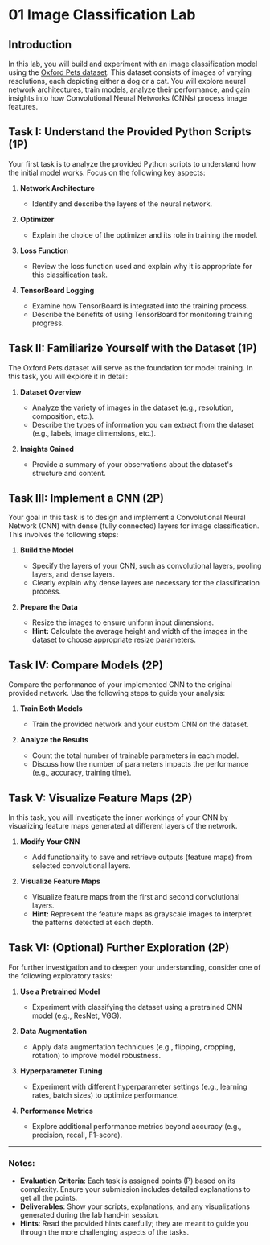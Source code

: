 # 01 Image Classification Lab

## Introduction
In this lab, you will build and experiment with an image classification model using the [Oxford Pets dataset](https://www.robots.ox.ac.uk/~vgg/data/pets/). This dataset consists of images of varying resolutions, each depicting either a dog or a cat. You will explore neural network architectures, train models, analyze their performance, and gain insights into how Convolutional Neural Networks (CNNs) process image features.


## Task I: Understand the Provided Python Scripts (1P)
Your first task is to analyze the provided Python scripts to understand how the initial model works. Focus on the following key aspects:

1. **Network Architecture**  
   - Identify and describe the layers of the neural network.
   
2. **Optimizer**  
   - Explain the choice of the optimizer and its role in training the model.

3. **Loss Function**  
   - Review the loss function used and explain why it is appropriate for this classification task.

4. **TensorBoard Logging**  
   - Examine how TensorBoard is integrated into the training process.  
   - Describe the benefits of using TensorBoard for monitoring training progress.


## Task II: Familiarize Yourself with the Dataset (1P)
The Oxford Pets dataset will serve as the foundation for model training. In this task, you will explore it in detail:

1. **Dataset Overview**  
   - Analyze the variety of images in the dataset (e.g., resolution, composition, etc.).  
   - Describe the types of information you can extract from the dataset (e.g., labels, image dimensions, etc.).

2. **Insights Gained**  
   - Provide a summary of your observations about the dataset's structure and content.


## Task III: Implement a CNN (2P)
Your goal in this task is to design and implement a Convolutional Neural Network (CNN) with dense (fully connected) layers for image classification. This involves the following steps:

1. **Build the Model**  
    - Specify the layers of your CNN, such as convolutional layers, pooling layers, and dense layers.  
    - Clearly explain why dense layers are necessary for the classification process.

2. **Prepare the Data**
    - Resize the images to ensure uniform input dimensions.  
    - **Hint:** Calculate the average height and width of the images in the dataset to choose appropriate resize parameters.  


## Task IV: Compare Models (2P)
Compare the performance of your implemented CNN to the original provided network. Use the following steps to guide your analysis:

1. **Train Both Models**  
   - Train the provided network and your custom CNN on the dataset.

2. **Analyze the Results**  
   - Count the total number of trainable parameters in each model.  
   - Discuss how the number of parameters impacts the performance (e.g., accuracy, training time).


## Task V: Visualize Feature Maps (2P)
In this task, you will investigate the inner workings of your CNN by visualizing feature maps generated at different layers of the network.

1. **Modify Your CNN**  
   - Add functionality to save and retrieve outputs (feature maps) from selected convolutional layers.

2. **Visualize Feature Maps**  
   - Visualize feature maps from the first and second convolutional layers.  
   - **Hint:** Represent the feature maps as grayscale images to interpret the patterns detected at each depth.


## Task VI: (Optional) Further Exploration (2P)
For further investigation and to deepen your understanding, consider one of the following exploratory tasks:

1. **Use a Pretrained Model**  
   - Experiment with classifying the dataset using a pretrained CNN model (e.g., ResNet, VGG).

2. **Data Augmentation**  
   - Apply data augmentation techniques (e.g., flipping, cropping, rotation) to improve model robustness.

3. **Hyperparameter Tuning**  
   - Experiment with different hyperparameter settings (e.g., learning rates, batch sizes) to optimize performance.

4. **Performance Metrics**  
   - Explore additional performance metrics beyond accuracy (e.g., precision, recall, F1-score).

---

### Notes:
- **Evaluation Criteria**: Each task is assigned points (P) based on its complexity. Ensure your submission includes detailed explanations to get all the points.
- **Deliverables**: Show your scripts, explanations, and any visualizations generated during the lab hand-in session.  
- **Hints**: Read the provided hints carefully; they are meant to guide you through the more challenging aspects of the tasks.
